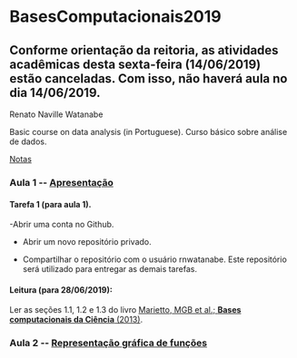 # BasesComputacionais2019

## Conforme orientação da reitoria, as atividades acadêmicas desta sexta-feira (14/06/2019) estão canceladas. Com isso, não haverá aula no dia 14/06/2019.

Renato Naville Watanabe

Basic course on data analysis (in Portuguese). Curso básico sobre análise de dados.

[Notas](https://docs.google.com/spreadsheets/d/e/2PACX-1vTXNsjonGvcTN4YHxHYlexHE5KBbcccfA0hEJjDc_9QvnzkHgAqoW7Gn29-X7T88S4tLDaRoIE8Lxk9/pubhtml)

### Aula 1 -- [Apresentação](https://nbviewer.jupyter.org/format/slides/github/rnwatanabe/BasesComputacionais2019/blob/master/aula1/Apresenta%C3%A7%C3%A3o.ipynb#/)

#### Tarefa 1 (para aula 1).

-Abrir uma conta no Github.

- Abrir um novo repositório privado.

- Compartilhar o repositório com o usuário rnwatanabe. Este repositório será utilizado para entregar as demais tarefas.

#### Leitura (para 28/06/2019):

Ler as seções 1.1, 1.2 e 1.3 do livro [Marietto, MGB et al.; **Bases computacionais da Ciência** (2013)](http://prograd.ufabc.edu.br/images/pdf/bases_computacionais_livro.pdf).

### Aula 2 -- [Representação gráfica de funções](https://nbviewer.jupyter.org/github/rnwatanabe/BasesComputacionais2019/blob/master/aula2/Representa%C3%A7%C3%A3o%20gr%C3%A1fica%20de%20fun%C3%A7%C3%B5es.ipynb)
